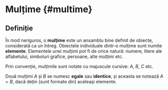 # Mulțime {#multime}

## Definiție

În mod neriguros, o **mulțime** este un ansamblu bine definit de obiecte, considerată ca un întreg. Obiectele individuale dintr-o mulțime sunt numite **elemente**. Elementele unei mulțimi pot fi de orice natură: numere, litere ale alfabetului, simboluri grafice, persoane, alte mulțimi etc.

Prin convenție, mulțimile sunt notate cu majuscule cursive: $A$, $B$, $C$ etc.

Două mulțimi $A$ și $B$ se numesc **egale** sau **identice**, și aceasta se notează $A = B$, dacă dețin (sunt formate din) aceleași elemente.
